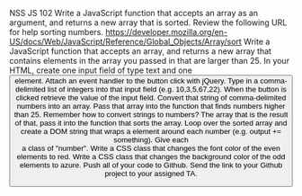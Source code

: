 NSS JS 102
Write a JavaScript function that accepts an array as an argument, and returns a new array that is sorted. Review the following URL for help sorting numbers. https://developer.mozilla.org/en-US/docs/Web/JavaScript/Reference/Global_Objects/Array/sort
Write a JavaScript function that accepts an array, and returns a new array that contains elements in the array you passed in that are larger than 25.
In your HTML, create one input field of type text and one <button> element.
Attach an event handler to the button click with jQuery.
Type in a comma-delimited list of integers into that input field (e.g. 10,3,5,67,22).
When the button is clicked retrieve the value of the input field.
Convert that string of comma-delimited numbers into an array.
Pass that array into the function that finds numbers higher than 25. Remember how to convert strings to numbers?
The array that is the result of that, pass it into the function that sorts the array.
Loop over the sorted array and create a DOM string that wraps a
element around each number (e.g. output += something).
Give each <div> a class of "number".
Write a CSS class that changes the font color of the even elements to red.
Write a CSS class that changes the background color of the odd elements to azure.
Push all of your code to Github.
Send the link to your Github project to your assigned TA.